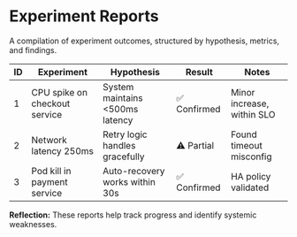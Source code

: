 # Experiment Reports

A compilation of experiment outcomes, structured by hypothesis, metrics, and findings.

| ID | Experiment | Hypothesis | Result | Notes |
|----|-------------|-------------|---------|-------|
| 1 | CPU spike on checkout service | System maintains <500ms latency | ✅ Confirmed | Minor increase, within SLO |
| 2 | Network latency 250ms | Retry logic handles gracefully | ⚠️ Partial | Found timeout misconfig |
| 3 | Pod kill in payment service | Auto-recovery works within 30s | ✅ Confirmed | HA policy validated |

**Reflection:** These reports help track progress and identify systemic weaknesses.
